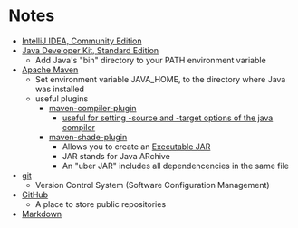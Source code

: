 # Notes
- [IntelliJ IDEA, Community Edition](https://www.jetbrains.com/idea/)
- [Java Developer Kit, Standard Edition](https://www.oracle.com/technetwork/java/javase)
    - Add Java's "bin" directory to your PATH environment variable
- [Apache Maven](https://maven.apache.org/)
    - Set environment variable JAVA_HOME, to the directory where Java was installed
    - useful plugins
        - [maven-compiler-plugin](https://maven.apache.org/plugins/maven-compiler-plugin/)
            - [useful for setting -source and -target options of the java compiler](https://maven.apache.org/plugins/maven-compiler-plugin/examples/set-compiler-source-and-target.html)
        - [maven-shade-plugin](https://maven.apache.org/plugins/maven-shade-plugin/)
            - Allows you to create an [Executable JAR](https://maven.apache.org/plugins/maven-shade-plugin/examples/executable-jar.html)
            - JAR stands for Java ARchive
            - An "uber JAR" includes all dependencencies in the same file
- [git](https://git-scm.com/)
    - Version Control System (Software Configuration Management)
- [GitHub](https://github.com/)
    - A place to store public repositories
- [Markdown](https://guides.github.com/features/mastering-markdown/)

